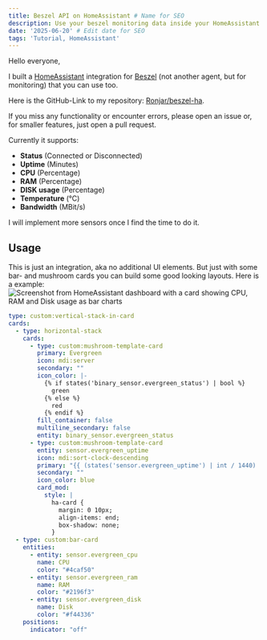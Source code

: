 ```yaml
---
title: Beszel API on HomeAssistant # Name for SEO
description: Use your beszel monitoring data inside your HomeAssistant as sensors # Description for SEO
date: '2025-06-20' # Edit date for SEO
tags: 'Tutorial, HomeAssistant'
---
```


Hello everyone,

I built a [HomeAssistant](https://home-assistant.io) integration for [Beszel](https://beszel.dev) (not another agent, but for monitoring) that you can use too.

Here is the GitHub-Link to my repository: [Ronjar/beszel-ha](https://github.com/Ronjar/beszel-ha).

If you miss any functionality or encounter errors, please open an issue or, for smaller features, just open a pull request.

Currently it supports:
- **Status** (Connected or Disconnected)
- **Uptime** (Minutes)
- **CPU** (Percentage)
- **RAM** (Percentage)
- **DISK usage** (Percentage)
- **Temperature** (°C)
- **Bandwidth** (MBit/s)

I will implement more sensors once I find the time to do it.


## Usage

This is just an integration, aka no additional UI elements. But just with some bar- and mushroom cards you can build some good looking layouts. Here is a example:
![Screenshot from HomeAssistant dashboard with a card showing CPU, RAM and Disk usage as bar charts](/img/blog/beszel_ha_example_card.png)


```yaml
type: custom:vertical-stack-in-card
cards:
  - type: horizontal-stack
    cards:
      - type: custom:mushroom-template-card
        primary: Evergreen
        icon: mdi:server
        secondary: ""
        icon_color: |-
          {% if states('binary_sensor.evergreen_status') | bool %}
            green
          {% else %}
            red
          {% endif %}
        fill_container: false
        multiline_secondary: false
        entity: binary_sensor.evergreen_status
      - type: custom:mushroom-template-card
        entity: sensor.evergreen_uptime
        icon: mdi:sort-clock-descending
        primary: "{{ (states('sensor.evergreen_uptime') | int / 1440) | int  }} Days"
        secondary: ""
        icon_color: blue
        card_mod:
          style: |
            ha-card {
              margin: 0 10px;
              align-items: end;
              box-shadow: none;
            }
  - type: custom:bar-card
    entities:
      - entity: sensor.evergreen_cpu
        name: CPU
        color: "#4caf50"
      - entity: sensor.evergreen_ram
        name: RAM
        color: "#2196f3"
      - entity: sensor.evergreen_disk
        name: Disk
        color: "#f44336"
    positions:
      indicator: "off"

```